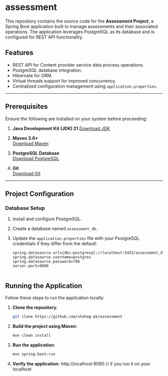 # assessment


This repository contains the source code for the **Assessment Project**, a Spring Boot application built to manage assessments and their associated operations. The application leverages PostgreSQL as its database and is configured for REST API functionality.

## Features

- REST API for Content provider service data process operations.
- PostgreSQL database integration.
- Hibernate for ORM.
- Virtual threads support for improved concurrency.
- Centralized configuration management using `application.properties`.

---

## Prerequisites

Ensure the following are installed on your system before proceeding:

1. **Java Development Kit (JDK) 21**
   [Download JDK](https://www.oracle.com/java/technologies/javase-downloads.html)

2. **Maven 3.6+**  
   [Download Maven](https://maven.apache.org/download.cgi)

3. **PostgreSQL Database**  
   [Download PostgreSQL](https://www.postgresql.org/download/)

4. **Git**  
   [Download Git](https://git-scm.com/)

---

## Project Configuration

### Database Setup

1. Install and configure PostgreSQL.
2. Create a database named `assessment_db`.
3. Update the `application.properties` file with your PostgreSQL credentials if they differ from the default:

   ```properties
   spring.datasource.url=jdbc:postgresql://localhost:5432/assessment_db
   spring.datasource.username=postgres
   spring.datasource.password=786
   server.port=9090 


## Running the Application

Follow these steps to run the application locally:

1. **Clone the repository**:
   ```bash
   git clone https://github.com/shohag-pk/assessment
   
2. **Build the project using Maven**:
   ```bash
   mvn clean install
3. **Run the application**:
   ```bash
   mvn spring-boot:run

4. **Verify the application**:
   http://localhost:9090 // if you run it on your localhost


